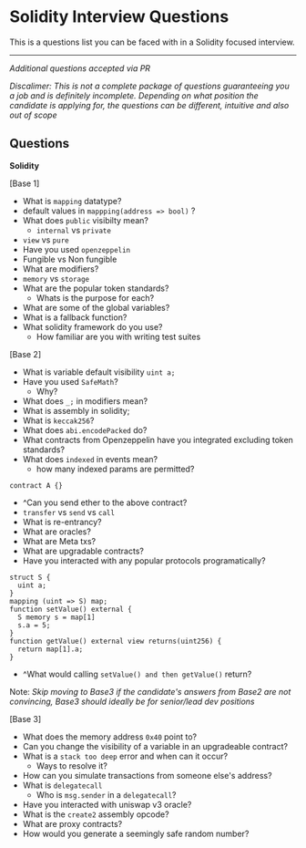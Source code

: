 # Solidity Interview Questions

This is a questions list you can be faced with in a Solidity focused interview.

---

_Additional questions accepted via PR_

_Discalimer: This is not a complete package of questions guaranteeing you a job and is definitely incomplete. Depending on what position the candidate is applying for, the questions can be different, intuitive and also out of scope_

## Questions

**Solidity**

[Base 1]

- What is `mapping` datatype?
- default values in `mappping(address => bool)` ?
- What does `public` visibilty mean?
  - `internal` vs `private`
- `view` vs `pure`
- Have you used `openzeppelin`
- Fungible vs Non fungible
- What are modifiers?
- `memory` vs `storage`
- What are the popular token standards?
  - Whats is the purpose for each?
- What are some of the global variables?
- What is a fallback function?
- What solidity framework do you use?
  - How familiar are you with writing test suites

[Base 2]

- What is variable default visibility `uint a;`
- Have you used `SafeMath`?
  - Why?
- What does `_;` in modifiers mean?
- What is assembly in solidity;
- What is `keccak256`?
- What does `abi.encodePacked` do?
- What contracts from Openzeppelin have you integrated excluding token standards?
- What does `indexed` in events mean?
  - how many indexed params are permitted?
```sol
contract A {}
```
- ^Can you send ether to the above contract?
- `transfer` vs `send` vs `call`
- What is re-entrancy?
- What are oracles?
- What are Meta txs?
- What are upgradable contracts?
- Have you interacted with any popular protocols programatically?
```sol
struct S {
  uint a;
}
mapping (uint => S) map;
function setValue() external {
  S memory s = map[1]
  s.a = 5;
}
function getValue() external view returns(uint256) {
  return map[1].a;
}
```
- ^What would calling `setValue() and then getValue()` return?

Note: _Skip moving to Base3 if the candidate's answers from Base2 are not convincing, Base3 should ideally be for senior/lead dev positions_

[Base 3]

- What does the memory address `0x40` point to?
- Can you change the visibility of a variable in an upgradeable contract?
- What is a `stack too deep` error and when can it occur?
  - Ways to resolve it?
- How can you simulate transactions from someone else's address? 
- What is `delegatecall`
  - Who is `msg.sender` in a `delegatecall`?
- Have you interacted with uniswap v3 oracle?
- What is the `create2` assembly opcode?
- What are proxy contracts?
- How would you generate a seemingly safe random number?
